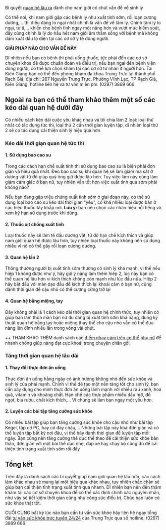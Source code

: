 Bí quyết <a href="http://dakhoatrungtruc.vn/cach-keo-dai-thoi-gian-quan-he-lau-ra.html">quan hệ lâu ra</a> dành cho nam giới có chút vấn đề về sinh lý
<p>Có thể nói, khi nam giới gặp các bệnh lý như xuất tinh sớm, rối loạn cương dương,... thì điều đáng lo ngại nhất chính là vấn đề về tâm lý. Chính tâm lý lo ngại, tự ti,... khiến cho bệnh tình ngày một nặng hơn và vượt mức kiểm soát, đây cũng chính là lý do hầu hết nam giới âm thâm sống với bệnh mà không dám xuất đầu lộ diện tại các cơ sở y tế đông người.</p>
<p><b>GIẢI PHÁP NÀO CHO VẤN ĐỀ NÀY</b></p>
<p>Dĩ nhiên nếu bạn có bệnh thì phải uống thuốc, tức phải đến các cơ sở chuyên khoa để được chuẩn đoán và điều trị, nếu bạn ngại đến bệnh viện đông người, có thể lựa chọn khám tại các cơ sở tư nhân ít người hơn. Tại Kiên Giang bạn có thể đến phòng khám đa khoa Trung Trực tại thành phố Rạch Giá, địa chỉ: 267 Nguyễn Trung Trực, Phường Vĩnh Lạc, TP Rạch Giá, Kiên Giang, hotline liên hệ và tư vấn miễn phí: (0297) 3869 666</p>
<h2>Ngoài ra bạn có thể tham khảo thêm một số các kéo dài quan hệ dưới đây</h2>
<p>Có nhiều cách kéo dài cuộc yêu khác nhau và tôi chia làm 2 loại: loại thứ nhất có tác dụng tức thì, loại thứ 2 cần thời gian luyện tập, dĩ nhiên loại thứ 2 sẽ có tác dụng cải thiện sinh lý hiệu quả hơn.</p>
<h3>Kéo dài thời giạn quan hệ tức thì</h3>
<h4>1. Sử dụng bao cao su</h4>
<p>Trong các cách hạn chế xuất tinh thì sử dụng bao cao su là biện phải đơn giản và hiệu quả nhất. Đeo bao cao su khi quan hệ sẽ làm giảm ma sát ở dương vật từ đó giúp quý ông giữ được lâu hơn. Tuy việc làm này cũng làm giảm cảm giác ở bạn nữ, tuy nhiên vẫn tốt hơn việc xuất tinh quá sớm phải không nào?</p>
<p>Nếu bạn đang gặp triệu chứng xuất tinh sớm ở giai đoạn này, có thể sử dụng loại bao cao su kéo dài thời gian "yêu", có khá nhiều loại được bán ở các hiệu thuốc tây khắp nơi. <b>Lưu ý:</b> bạn nên chọn các nhãn hiệu nổi tiếng và xem kỹ hạn sử dụng trước khi dùng.</p>
<h4>2. Thuốc xịt chống xuất tinh</h4>
<p>Loại thuốc này sẽ làm tê đầu dương vật, từ đó hạn chế kích thích và giúp nam giới quan hệ được lâu hơn, tuy nhiên loại thuốc này không nên sử dụng nhiều vì nó có thể gây rối loạn cương dương.</p>
<h4>3. Quan hệ lần 2</h4>
<p>Thông thường người bị xuất tinh sớm thường có sinh lý khá mạnh, vì thế nếu hiệp 1 không được như ý, hãy gợi ý nàng làm thêm hiêp 2, lúc này bạn có thể quan hệ lâu hơn vì kích thích không còn mạnh như lúc đầu nữa. Hiệp 2 hãy bắt đầu với màn dạo đầu để kích thích lại khoái cảm ở bạn nữ, cũng dành thời gian để cậu nhỏ có thể cương cứng trở lại</p>
<h4>4. Quan hệ bằng miệng, tay</h4>
<p>Đây không phải là 1 cách kéo dài thời gian quan hệ chính thức, tuy nhiên có giúp bạn làm thõa mãn bạn nữ dù đang bị xuất tinh sớm khá nặng, dùng kỹ thuật quan hệ bằng tay hoặc miệng thay thế cho cậu nhỏ vẫn có thể đưa nàng lên đỉnh nhiều lần trong vòng vài phút.</p>
<p>++ THAM KHẢO THÊM danh sách các <a href="http://dakhoatrungtruc.vn/diem-nhay-cam-cua-phu-nu.html">điểm nhạy cảm trên cơ thể phụ nữ</a> để nhanh chóng giúp nàng đạt cực khoái trong chuyện chăn gối.</p>
<h3>Tăng thời gian quan hệ lâu dài</h3>
<h4>1. Thay đổi thực đơn ăn uống</h4>
<p>Thực đơn ăn uống hằng ngày có ảnh hưởng không nhỏ đến sức khỏe và sinh lý của phái mạnh. Chính vì thế để tạo một nền tảng tốt cho sinh lý, bạn cần xây dụng cho mình thực đơn ăn uống lành mạnh với nhiều rau xanh, hoa quả, vitamin và khoáng chất. Hạn chế các thực phẩm nhiều dầu mỡ, đồ ngọt, bia rượu, chất kích thích,... Vì chúng sẽ làm bạn ngày một yếu hơn.</p>
<h4>2. Luyện các bài tập tăng cường sức khỏe</h4>
<p>Có nhiều bài tập giúp bạn tăng cường sức khỏe cho cậu nhỏ như bài tập Kegel, tập cơ PC, hay cơ đáy chậu,... Những bài tập này khá đơn giản và có thể luyện tập bất kỳ nơi đâu, vì thế hãy dành thời gian để luyện tập mỗi ngày. Bạn cũng nên tăng cường thể dục thể thao để cải thiện sức khỏe bản thân, đơn giản với một bài thể dục nhẹ, đạp xe hay chạy bộ cũng đủ để cải thiện tình trạng xuất tinh sớm rồi đấy</p>
<h2>Tổng kết</h2>
<p>Trên đây là danh sách các bí quyết giúp nam giới quan hệ lâu hơn, các cách làm khác nhau sẽ mang lại một hiệu quả khác nhau, tuy nhiên chắc chắn sẽ giúp bạn cải thiện tình trạng xuất tinh quá nhanh. Dĩ nhiên bạn nên đến thăm khám tại các cơ sở chuyên khoa để có thể xác định chính xác nguyên nhân, như vậy sẽ tiết kiệm thời gian cũng như công sức điều trị. Chúc bạn luôn có sức khỏe thật tốt.</p>
<p>CUỐI CÙNG bất kỳ lúc nào bạn cần tư vấn sức khỏe hãy liên hệ ngay tổng đài <a href="http://dakhoatrungtruc.vn/bac-si-nam-khoa-tu-van-truc-tuyen-24-24-tai-rach-gia-kien-giang.html">tư vấn sức khỏe trực tuyến 24/24</a> của Trung Trực qua số hotline: (0297) 3869 666</p>
